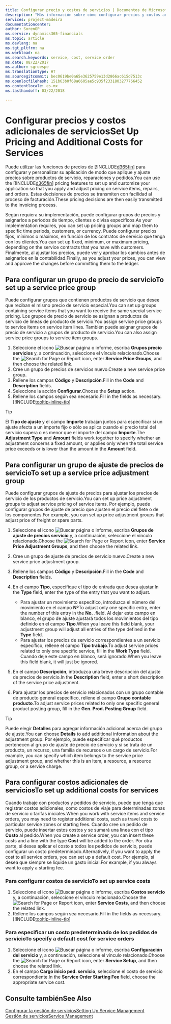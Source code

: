 ```yaml
---
title: Configurar precio y costos de servicios | Documentos de Microsoft
description: "Más información sobre cómo configurar precios y costos adicionales de servicios."
services: project-madeira
documentationcenter: 
author: SorenGP
ms.service: dynamics365-financials
ms.topic: article
ms.devlang: na
ms.tgt_pltfrm: na
ms.workload: na
ms.search.keywords: service, cost, service order
ms.date: 08/22/2017
ms.author: sgroespe
ms.translationtype: HT
ms.sourcegitcommit: bec0619be0a65e3625759e13d2866ac615d7513c
ms.openlocfilehash: 151b63b0f68a6605ae5c935f2331803277766452
ms.contentlocale: es-mx
ms.lasthandoff: 03/22/2018

---
```


# <a name="set-up-pricing-and-additional-costs-for-services"></a><span data-ttu-id="82a41-103">Configurar precios y costos adicionales de servicios</span><span class="sxs-lookup"><span data-stu-id="82a41-103">Set Up Pricing and Additional Costs for Services</span></span>
<span data-ttu-id="82a41-104">Puede utilizar las funciones de precios de [!INCLUDE[d365fin](includes/d365fin_md.md)] para configurar y personalizar su aplicación de modo que aplique y ajuste precios sobre productos de servicio, reparaciones y pedidos.</span><span class="sxs-lookup"><span data-stu-id="82a41-104">You can use the [!INCLUDE[d365fin](includes/d365fin_md.md)] pricing features to set up and customize your application so that you apply and adjust pricing on service items, repairs, and orders.</span></span> <span data-ttu-id="82a41-105">Estas decisiones de precios se transmiten con facilidad al proceso de facturación.</span><span class="sxs-lookup"><span data-stu-id="82a41-105">These pricing decisions are then easily transmitted to the invoicing process.</span></span>  
  
<span data-ttu-id="82a41-106">Según requiera su implementación, puede configurar grupos de precios y asignarlos a periodos de tiempo, clientes o divisa específicos.</span><span class="sxs-lookup"><span data-stu-id="82a41-106">As your implementation requires, you can set up pricing groups and map them to specific time periods, customers, or currency.</span></span> <span data-ttu-id="82a41-107">Puede configurar precios fijos, mínimos o máximos, en función de los contratos de servicio que tenga con los clientes.</span><span class="sxs-lookup"><span data-stu-id="82a41-107">You can set up fixed, minimum, or maximum pricing, depending on the service contracts that you have with customers.</span></span> <span data-ttu-id="82a41-108">Finalmente, al ajustar los precios, puede ver y aprobar los cambios antes de asignarlos en la contabilidad.</span><span class="sxs-lookup"><span data-stu-id="82a41-108">Finally, as you adjust your prices, you can view and approve the changes before committing them to the ledger.</span></span>  

## <a name="to-set-up-a-service-price-group"></a><span data-ttu-id="82a41-109">Para configurar un grupo de precio de servicio</span><span class="sxs-lookup"><span data-stu-id="82a41-109">To set up a service price group</span></span>
<span data-ttu-id="82a41-110">Puede configurar grupos que contienen productos de servicio que desee que reciban el mismo precio de servicio especial.</span><span class="sxs-lookup"><span data-stu-id="82a41-110">You can set up groups containing service items that you want to receive the same special service pricing.</span></span> <span data-ttu-id="82a41-111">Los grupos de precio de servicio se asignan a productos de servicio de líneas de producto de servicio.</span><span class="sxs-lookup"><span data-stu-id="82a41-111">You assign service price groups to service items on service item lines.</span></span> <span data-ttu-id="82a41-112">También puede asignar grupos de precio de servicio a grupos de producto de servicio.</span><span class="sxs-lookup"><span data-stu-id="82a41-112">You can also assign service price groups to service item groups.</span></span>  

1. <span data-ttu-id="82a41-113">Seleccione el icono ![Buscar página o informe](media/ui-search/search_small.png "icono Buscar página o informe"), escriba **Grupos precio servicios** y, a continuación, seleccione el vínculo relacionado.</span><span class="sxs-lookup"><span data-stu-id="82a41-113">Choose the ![Search for Page or Report](media/ui-search/search_small.png "Search for Page or Report icon") icon, enter **Service Price Groups**, and then choose the related link.</span></span>  
2. <span data-ttu-id="82a41-114">Cree un grupo de precios de servicios nuevo.</span><span class="sxs-lookup"><span data-stu-id="82a41-114">Create a new service price group.</span></span>  
3. <span data-ttu-id="82a41-115">Rellene los campos **Código** y **Descripción**.</span><span class="sxs-lookup"><span data-stu-id="82a41-115">Fill in the **Code** and **Description** fields.</span></span>  
4. <span data-ttu-id="82a41-116">Seleccione la acción **Configurar**.</span><span class="sxs-lookup"><span data-stu-id="82a41-116">Choose the **Setup** action.</span></span>  
2. <span data-ttu-id="82a41-117">Rellene los campos según sea necesario.</span><span class="sxs-lookup"><span data-stu-id="82a41-117">Fill in the fields as necessary.</span></span> [!INCLUDE[tooltip-inline-tip](includes/tooltip-inline-tip_md.md)]  

 > [!Tip]
 > <span data-ttu-id="82a41-118">El **Tipo de ajuste** y el campo **Importe** trabajan juntos para especificar si un ajuste afecta a un importe fijo o sólo se aplica cuando el precio total del servicio supera o es menor que el importe del campo **Importe**.</span><span class="sxs-lookup"><span data-stu-id="82a41-118">The **Adjustment Type** and **Amount** fields work together to specify whether an adjustment concerns a fixed amount, or applies only when the total service price exceeds or is lower than the amount in the **Amount** field.</span></span>  

## <a name="to-set-up-a-service-price-adjustment-group"></a><span data-ttu-id="82a41-119">Para configurar un grupo de ajuste de precios de servicio</span><span class="sxs-lookup"><span data-stu-id="82a41-119">To set up a service price adjustment group</span></span>  
<span data-ttu-id="82a41-120">Puede configurar grupos de ajuste de precios para ajustar los precios de servicio de los productos de servicio.</span><span class="sxs-lookup"><span data-stu-id="82a41-120">You can set up price adjustment groups to adjust service pricing of service items.</span></span> <span data-ttu-id="82a41-121">Por ejemplo, puede configurar grupos de ajuste de precio que ajusten el precio del flete o de los componentes.</span><span class="sxs-lookup"><span data-stu-id="82a41-121">For example, you can set up price adjustment groups that adjust price of freight or spare parts.</span></span>  
  
1. <span data-ttu-id="82a41-122">Seleccione el icono ![Buscar página o informe](media/ui-search/search_small.png "icono Buscar página o informe"), escriba **Grupos de ajuste de precios servicio** y, a continuación, seleccione el vínculo relacionado.</span><span class="sxs-lookup"><span data-stu-id="82a41-122">Choose the ![Search for Page or Report](media/ui-search/search_small.png "Search for Page or Report icon") icon, enter **Service Price Adjustment Groups**, and then choose the related link.</span></span>  
2. <span data-ttu-id="82a41-123">Cree un grupo de ajuste de precios de servicio nuevo.</span><span class="sxs-lookup"><span data-stu-id="82a41-123">Create a new service price adjustment group.</span></span>  
3. <span data-ttu-id="82a41-124">Rellene los campos **Código** y **Descripción**.</span><span class="sxs-lookup"><span data-stu-id="82a41-124">Fill in the **Code** and **Description** fields.</span></span>  
4. <span data-ttu-id="82a41-125">En el campo **Tipo**, especifique el tipo de entrada que desea ajustar.</span><span class="sxs-lookup"><span data-stu-id="82a41-125">In the **Type** field, enter the type of the entry that you want to adjust.</span></span>  
  
    * <span data-ttu-id="82a41-126">Para ajustar un movimiento específico, introduzca el número del movimiento en el campo **Nº**</span><span class="sxs-lookup"><span data-stu-id="82a41-126">To adjust only one specific entry, enter the number of this entry in the **No.**</span></span> <span data-ttu-id="82a41-127">.</span><span class="sxs-lookup"><span data-stu-id="82a41-127">field.</span></span> <span data-ttu-id="82a41-128">Al dejar este campo en blanco, el grupo de ajuste ajustará todos los movimientos del tipo definido en el campo **Tipo**.</span><span class="sxs-lookup"><span data-stu-id="82a41-128">When you leave this field blank, your adjustment group will adjust all entries of the type defined in the **Type** field.</span></span>  
    * <span data-ttu-id="82a41-129">Para ajustar los precios de servicio correspondientes a un servicio específico, rellene el campo **Tipo trabajo**.</span><span class="sxs-lookup"><span data-stu-id="82a41-129">To adjust service prices related to only one specific service, fill in the **Work Type** field.</span></span> <span data-ttu-id="82a41-130">Cuando deje este campo en blanco, será ignorado.</span><span class="sxs-lookup"><span data-stu-id="82a41-130">When you leave this field blank, it will just be ignored.</span></span>  
  
5. <span data-ttu-id="82a41-131">En el campo **Descripción**, introduzca una breve descripción del ajuste de precios de servicio.</span><span class="sxs-lookup"><span data-stu-id="82a41-131">In the **Description** field, enter a short description of the service price adjustment.</span></span>  
6. <span data-ttu-id="82a41-132">Para ajustar los precios de servicio relacionados con un grupo contable de producto general específico, rellene el campo **Grupo contable producto**.</span><span class="sxs-lookup"><span data-stu-id="82a41-132">To adjust service prices related to only one specific general product posting group, fill in the **Gen. Prod. Posting Group** field.</span></span>

> [!Tip]
> <span data-ttu-id="82a41-133">Puede elegir **Detalles** para agregar información adicional acerca del grupo de ajuste.</span><span class="sxs-lookup"><span data-stu-id="82a41-133">You can choose **Details** to add additional information about the adjustment group.</span></span> <span data-ttu-id="82a41-134">Por ejemplo, puede especificar qué productos pertenecen al grupo de ajuste de precio de servicio y si se trata de un producto, un recurso, una familia de recursos o un cargo de servicio.</span><span class="sxs-lookup"><span data-stu-id="82a41-134">For example, you can specify which item belongs to the service price adjustment group, and whether this is an item, a resource, a resource group, or a service charge.</span></span>  

## <a name="to-set-up-additional-costs-for-services"></a><span data-ttu-id="82a41-135">Para configurar costos adicionales de servicios</span><span class="sxs-lookup"><span data-stu-id="82a41-135">To set up additional costs for services</span></span>
<span data-ttu-id="82a41-136">Cuando trabaje con productos y pedidos de servicio, puede que tenga que registrar costos adicionales, como costos de viaje para determinadas zonas de servicio o tarifas iniciales.</span><span class="sxs-lookup"><span data-stu-id="82a41-136">When you work with service items and service orders, you may need to register additional costs, such as travel costs to particular service zones or starting fees.</span></span> <span data-ttu-id="82a41-137">Cuando cree un pedido de servicio, puede insertar estos costos y se sumará una línea con el tipo **Costo** al pedido.</span><span class="sxs-lookup"><span data-stu-id="82a41-137">When you create a service order, you can insert these costs and a line with the type **Cost** will be added to the order.</span></span> <span data-ttu-id="82a41-138">Por otra parte, si desea aplicar el costo a todos los pedidos de servicio, puede configurar un costo predeterminado.</span><span class="sxs-lookup"><span data-stu-id="82a41-138">Alternatively, if you want to apply the cost to all service orders, you can set up a default cost.</span></span> <span data-ttu-id="82a41-139">Por ejemplo, si desea que siempre se liquide un gasto inicial.</span><span class="sxs-lookup"><span data-stu-id="82a41-139">For example, if you always want to apply a starting fee.</span></span>
  
### <a name="to-set-up-service-costs"></a><span data-ttu-id="82a41-140">Para configurar costos de servicio</span><span class="sxs-lookup"><span data-stu-id="82a41-140">To set up service costs</span></span>
1. <span data-ttu-id="82a41-141">Seleccione el icono ![Buscar página o informe](media/ui-search/search_small.png "icono Buscar página o informe"), escriba **Costos servicio** y, a continuación, seleccione el vínculo relacionado.</span><span class="sxs-lookup"><span data-stu-id="82a41-141">Choose the ![Search for Page or Report](media/ui-search/search_small.png "Search for Page or Report icon") icon, enter **Service Costs**, and then choose the related link.</span></span> 
2. <span data-ttu-id="82a41-142">Rellene los campos según sea necesario.</span><span class="sxs-lookup"><span data-stu-id="82a41-142">Fill in the fields as necessary.</span></span> [!INCLUDE[tooltip-inline-tip](includes/tooltip-inline-tip_md.md)]  

### <a name="to-specify-a-default-cost-for-service-orders"></a><span data-ttu-id="82a41-143">Para especificar un costo predeterminado de los pedidos de servicio</span><span class="sxs-lookup"><span data-stu-id="82a41-143">To specify a default cost for service orders</span></span>
1. <span data-ttu-id="82a41-144">Seleccione el icono ![Buscar página o informe](media/ui-search/search_small.png "icono Buscar página o informe"), escriba **Configuración del servicio** y, a continuación, seleccione el vínculo relacionado.</span><span class="sxs-lookup"><span data-stu-id="82a41-144">Choose the ![Search for Page or Report](media/ui-search/search_small.png "Search for Page or Report icon") icon, enter **Service Setup**, and then choose the related link.</span></span> 
2. <span data-ttu-id="82a41-145">En el campo **Cargo inicio ped. servicio**, seleccione el costo de servicio correspondiente.</span><span class="sxs-lookup"><span data-stu-id="82a41-145">In the **Service Order Starting Fee** field, choose the appropriate service cost.</span></span>

## <a name="see-also"></a><span data-ttu-id="82a41-146">Consulte también</span><span class="sxs-lookup"><span data-stu-id="82a41-146">See Also</span></span>
[<span data-ttu-id="82a41-147">Configurar la gestión de servicios</span><span class="sxs-lookup"><span data-stu-id="82a41-147">Setting Up Service Management</span></span>](service-setup-service.md)  
[<span data-ttu-id="82a41-148">Gestión de servicios</span><span class="sxs-lookup"><span data-stu-id="82a41-148">Service Management</span></span>](service-service.md)  


